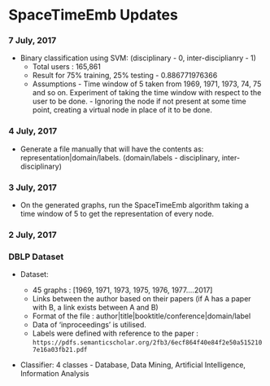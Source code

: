 # SpaceTimeEmb Updates

### 7 July, 2017
  - Binary classification using SVM: (disciplinary - 0, inter-disciplianry - 1)
    - Total users : 165,861
    - Result for 75% training, 25% testing - 0.886771976366
    - Assumptions - Time window of 5 taken from 1969, 1971, 1973, 74, 75 and so on. Experiment of taking the time window with respect to the user to be done.
                  - Ignoring the node if not present at some time point, creating a virtual node in place of it to be done.
                 

### 4 July, 2017
  - Generate a file manually that will have the contents as:
    representation|domain/labels. (domain/labels - disciplinary, inter-disciplinary)
 
### 3 July, 2017
  - On the generated graphs, run the SpaceTimeEmb algorithm taking a time window of 5 to get the representation of every node. 
  
### 2 July, 2017  
### DBLP Dataset
 
- Dataset:
  - 45 graphs : [1969, 1971, 1973, 1975, 1976, 1977....2017] 
  - Links between the author based on their papers (if A has a paper with B, a link exists between A and B)
  - Format of the file :
  author|title|booktitle/conference|domain/label
  - Data of ‘inproceedings’ is utilised.
  - Labels were defined with reference to the paper : ```https://pdfs.semanticscholar.org/2fb3/6ecf864f40e84f2e50a5152107e16a03fb21.pdf```
 
- Classifier:
  4 classes - Database, Data Mining, Artificial Intelligence, Information Analysis
 

